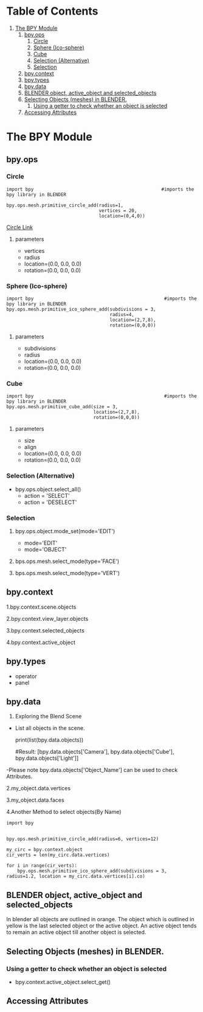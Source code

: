 
# Table of Contents

1.  [The BPY Module](#org5190d24)
    1.  [bpy.ops](#org293e419)
        1.  [Circle](#orgaeb7fb2)
        2.  [Sphere (Ico-sphere)](#org93fe99d)
        3.  [Cube](#org0da6481)
        4.  [Selection (Alternative)](#org73289a0)
        5.  [Selection](#orgc3cbd0f)
    2.  [bpy.context](#orgc4fbb26)
    3.  [bpy.types](#org471a600)
    4.  [bpy.data](#org8d09336)
    5.  [BLENDER object, active\_object and selected\_objects](#orgf6a252c)
    6.  [Selecting Objects (meshes) in BLENDER.](#org7e2ec10)
        1.  [Using a getter to check whether an object is selected](#org3261ec6)
    7.  [Accessing Attributes](#org07d24f5)



<a id="org5190d24"></a>

# The BPY Module


<a id="org293e419"></a>

## bpy.ops


<a id="orgaeb7fb2"></a>

### Circle

    import bpy                                               #imports the bpy library in BLENDER
    
    bpy.ops.mesh.primitive_circle_add(radius=1,
                                      vertices = 20,
                                      location=(0,4,0))

[Circle Link](https://docs.blender.org/api/current/bpy.ops.mesh.html)

1.  parameters

    -   vertices
    -   radius
    -   location=(0.0, 0.0, 0.0)
    -   rotation=(0.0, 0.0, 0.0)


<a id="org93fe99d"></a>

### Sphere (Ico-sphere)

    import bpy                                                #imports the bpy library in BLENDER
    bpy.ops.mesh.primitive_ico_sphere_add(subdivisions = 3,
                                          radius=4,
                                          location=(2,7,8),
                                          rotation=(0,0,0))

1.  parameters

    -   subdivisions
    -   radius
    -   location=(0.0, 0.0, 0.0)
    -   rotation=(0.0, 0.0, 0.0)


<a id="org0da6481"></a>

### Cube

    import bpy                                                #imports the bpy library in BLENDER
    bpy.ops.mesh.primitive_cube_add(size = 3,
                                    location=(2,7,8),
                                    rotation=(0,0,0))

1.  parameters

    -   size
    -   align
    -   location=(0.0, 0.0, 0.0)
    -   rotation=(0.0, 0.0, 0.0)


<a id="org73289a0"></a>

### Selection (Alternative)

-   bpy.ops.object.select\_all()
    -   action = 'SELECT'
    -   action = 'DESELECT'


<a id="orgc3cbd0f"></a>

### Selection

1.  bpy.ops.object.mode\_set(mode='EDIT')

    -   mode='EDIT'
    -   mode='OBJECT'

2.  bps.ops.mesh.select\_mode(type='FACE')

3.  bps.ops.mesh.select\_mode(type='VERT')


<a id="orgc4fbb26"></a>

## bpy.context

1.bpy.context.scene.objects

2.bpy.context.view\_layer.objects

3.bpy.context.selected\_objects

4.bpy.context.active\_object


<a id="org471a600"></a>

## bpy.types

-   operator
-   panel


<a id="org8d09336"></a>

## bpy.data

1.  Exploring the Blend Scene

-   List all objects in the scene.

    print(list(bpy.data.objects))
    
    #Result: [bpy.data.objects['Camera'], bpy.data.objects['Cube'], bpy.data.objects['Light']]

-Please note bpy.data.objects['Object\_Name'] can be used to check Attributes.   

2.my\_object.data.vertices

3.my\_object.data.faces

4.Another Method to select objects(By Name)

    
    import bpy
    
    
    bpy.ops.mesh.primitive_circle_add(radius=6, vertices=12)
    
    my_circ = bpy.context.object
    cir_verts = len(my_circ.data.vertices)
    
    for i in range(cir_verts):
        bpy.ops.mesh.primitive_ico_sphere_add(subdivisions = 3, radius=1.2, location = my_circ.data.vertices[i].co)


<a id="orgf6a252c"></a>

## BLENDER object, active\_object and selected\_objects

In blender all objects are outlined in orange. The object which is outlined in yellow is the last selected object or the active object. An active object tends to remain an active object till another object is selected.


<a id="org7e2ec10"></a>

## Selecting Objects (meshes) in BLENDER.


<a id="org3261ec6"></a>

### Using a getter to check whether an object is selected

-   bpy.context.active\_object.select\_get()


<a id="org07d24f5"></a>

## Accessing Attributes

